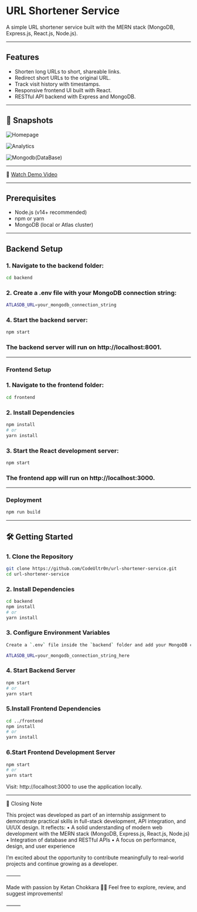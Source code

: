 # URL Shortener Service

A simple URL shortener service built with the MERN stack (MongoDB, Express.js, React.js, Node.js).

---

## Features

- Shorten long URLs to short, shareable links.
- Redirect short URLs to the original URL.
- Track visit history with timestamps.
- Responsive frontend UI built with React.
- RESTful API backend with Express and MongoDB.

---

## 📸 Snapshots

![Homepage](https://github.com/user-attachments/assets/f3538df4-6b4e-4728-8807-064d1fc1050e)

![Analytics](https://github.com/user-attachments/assets/fd6ac38b-3167-456a-8b85-7019faa75b65)

![Mongodb(DataBase)](https://github.com/user-attachments/assets/be400639-e26c-44ec-b13f-79c1398c1036)

---

🎥 [Watch Demo Video](https://drive.google.com/file/d/1BBJdxqM3ML88x5drkjLd4KEo5ieNyhY2/view?usp=drive_link)

---

## Prerequisites

- Node.js (v14+ recommended)
- npm or yarn
- MongoDB (local or Atlas cluster)

---

## Backend Setup

### 1. Navigate to the backend folder:
   ```bash
   cd backend
   ```
### 2. Create a .env file with your MongoDB connection string:
 ```bash
ATLASDB_URL=your_mongodb_connection_string
 ```
### 	4.	Start the backend server:
```bash
npm start
```
### The backend server will run on http://localhost:8001.

----

### Frontend Setup

### 1. Navigate to the frontend folder:
   ```bash
   cd frontend
   ```
### 2. Install Dependencies
 ```bash
npm install
# or
yarn install
 ```
### 3. Start the React development server:
```bash
npm start
```
### The frontend app will run on http://localhost:3000.

---

### Deployment
```bash
npm run build
```
--- 

## 🛠️ Getting Started

### 1. Clone the Repository
```bash
git clone https://github.com/CodeUltr0n/url-shortener-service.git
cd url-shortener-service
 ```
### 2. Install Dependencies
 ```bash
cd backend
npm install
# or
yarn install
 ```
### 3. Configure Environment Variables
```bash
Create a `.env` file inside the `backend` folder and add your MongoDB connection string:

ATLASDB_URL=your_mongodb_connection_string_here
```
### 4.  Start Backend Server
```bash
npm start
# or
yarn start
```
### 5.Install Frontend Dependencies
```bash
cd ../frontend
npm install
# or
yarn install
```
### 6.Start Frontend Development Server
```bash
npm start
# or
yarn start
```
Visit: http://localhost:3000 to use the application locally.

----
🙌 Closing Note

This project was developed as part of an internship assignment to demonstrate practical skills in full-stack development, API integration, and UI/UX design. It reflects:
	•	A solid understanding of modern web development with the MERN stack (MongoDB, Express.js, React.js, Node.js)
	•	Integration of database and RESTful APIs
	•	A focus on performance, design, and user experience

I’m excited about the opportunity to contribute meaningfully to real-world projects and continue growing as a developer.

⸻

Made with passion by Ketan Chokkara 👨‍💻
Feel free to explore, review, and suggest improvements!

⸻
